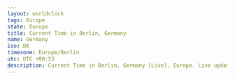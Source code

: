 ```yaml
---
layout: worldclock
tags: Europe
state: Europe
title: Current Time in Berlin, Germany
name: Germany
iso: DE
timezone: Europe/Berlin
utc: UTC +00:53
description: Current Time in Berlin, Germany [Live], Europe. Live update now time in Berlin, timezone Europe/Berlin, UTC +00:53, Country ISO code & Current Local Time.
---
```


